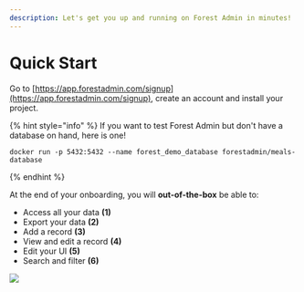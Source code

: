 ```yaml
---
description: Let's get you up and running on Forest Admin in minutes!
---
```


# Quick Start

Go to [https://app.forestadmin.com/signup](https://app.forestadmin.com/signup), create an account and install your project.

{% hint style="info" %}
If you want to test Forest Admin but don't have a database on hand, here is one!

```
docker run -p 5432:5432 --name forest_demo_database forestadmin/meals-database
```

{% endhint %}

At the end of your onboarding, you will **out-of-the-box** be able to:

- Access all your data **(1)**
- Export your data **(2)**
- Add a record **(3)**
- View and edit a record **(4)**
- Edit your UI **(5)**
- Search and filter **(6)**

![](<../assets/image (547).png>)
